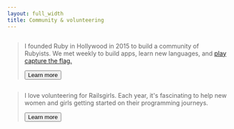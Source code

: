 ```yaml
---
layout: full_width
title: Community & volunteering
---
```

 
<div class="relative rounded-xl bg-indigo-500 py-24 shadow-2xl lg:grid lg:grid-cols-2 lg:gap-x-8 lg:px-16">
  <div class="absolute inset-0 opacity-50 mix-blend-multiply saturate-0 filter">
    <img src="<%= relative_url '/images/rubyinhollywoodgroup.jpg' %>" alt="" class="h-full w-full object-cover">
  </div>
  <div class="relative lg:col-span-1">
    <img class="w-80" src="<%= relative_url '/images/rubyinhollywoodlogo.png' %>" alt="">
    <blockquote class="mt-6 text-white">
      <p class="text-xl font-medium sm:text-2xl">
        I founded Ruby in Hollywood in 2015 to build a community of Rubyists. We met weekly to build apps, learn new languages, and <a href="https://pwning.owasp-juice.shop/part1/ctf.html"> play capture the flag.</a>
      </p>
      <footer class="mt-6">
        <a href="http://rubyinhollywood.com">
          <button type="button" class="inline-flex items-center rounded border border-transparent bg-indigo-600 px-2.5 py-1.5 text-xs font-medium text-white shadow-sm hover:bg-indigo-700 focus:outline-none focus:ring-2 focus:ring-indigo-500 focus:ring-offset-2">Learn more</button>
        </a>
      </footer>
    </blockquote>
  </div>
</div>


<div class="relative mx-auto max-w-7xl">
  <div class="relative overflow-hidden rounded-xl bg-red-500 py-24 px-8 shadow-2xl lg:grid lg:grid-cols-2 lg:gap-x-8 lg:px-16">
    <div class="absolute inset-0 opacity-50 mix-blend-multiply saturate-0 filter">
      <img src="<%= relative_url '/images/railsgirls.jpg' %>" alt="" class="h-full w-full object-cover">
    </div>
    <div class="relative lg:col-span-1">
      <img class="w-80" src="<%= relative_url '/images/railsgirls-logo.png' %>" alt="">
      <blockquote class="mt-6 text-white">
        <p class="text-xl font-medium sm:text-2xl">
        I love volunteering for Railsgirls. Each year, it's fascinating to help new women and girls getting started on their programming journeys.
        </p>
        <footer class="mt-6">
          <a href="http://railsgirls.com/">
            <button type="button" class="inline-flex items-center rounded border border-transparent bg-red-600 px-2.5 py-1.5 text-xs font-medium text-white shadow-sm hover:bg-red-700 focus:outline-none focus:ring-2 focus:ring-red-500 focus:ring-offset-2">Learn more</button>
          </a>
        </footer>
      </blockquote>
    </div>
  </div>
</div>
